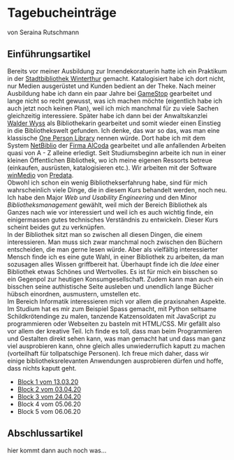 # Tagebucheinträge
von Seraina Rutschmann
## Einführungsartikel
Bereits vor meiner Ausbildung zur Innendekoratuerin hatte ich ein Praktikum in der [Stadtbibliothek Winterthur](https://stadt.winterthur.ch/bibliotheken-winterthur) gemacht. Katalogisiert habe ich dort nicht, nur Medien ausgerüstet und Kunden bedient an der Theke. Nach meiner Ausbildung habe ich dann ein paar Jahre bei [GameStop](https://www.gamestop.ch) gearbeitet und lange nicht so recht gewusst, was ich machen möchte (eigentlich habe ich auch jetzt noch keinen Plan), weil ich mich manchmal für zu viele Sachen gleichzeitig interessiere. Später habe ich dann bei der Anwaltskanzlei [Walder Wyss](https://www.walderwyss.com) als Bibliothekarin gearbeitet und somit wieder einen Einstieg in die Bibliothekswelt gefunden. Ich denke, das war so das, was man eine klassische [One Person Library](https://de.wikipedia.org/wiki/One_Person_Library) nennen würde. Dort habe ich mit dem System [NetBiblio](http://www.alcoda.ch/index.php/de/netbiblio/) der [Firma AlCoda](http://www.alcoda.ch/index.php/de/) gearbeitet und alle anfallenden Arbeiten quasi von A - Z alleine erledigt. Seit Studiumsbeginn arbeite ich nun in einer kleinen Öffentlichen Bibliothek, wo ich meine eigenen Ressorts betreue (einkaufen, ausrüsten, katalogisieren etc.). Wir arbeiten mit der Software [winMedio](https://www.predata.ch/de/Bibliothekssoftware/winMedionet) von [Predata](https://www.predata.ch/de/).  
Obwohl ich schon ein wenig Bibliothekserfahrung habe, sind für mich wahrscheinlich viele Dinge, die in diesem Kurs behandelt werden, noch neu. Ich habe den Major *Web und Usability Engineering* und den Minor *Bibliotheksmanagement* gewählt, weil mich der Bereich Bibliothek als Ganzes nach wie vor interessiert und weil ich es auch wichtig finde, ein einigermassen gutes technisches Verständnis zu entwickeln. Dieser Kurs scheint beides gut zu verknüpfen.  
In der Bibliothek sitzt man so zwischen all diesen Dingen, die einem interessieren. Man muss sich zwar manchmal noch zwischen den Büchern entscheiden, die man gerne lesen würde. Aber als vielfältig interessierter Mensch finde ich es eine gute Wahl, in einer Bibliothek zu arbeiten, da man sozusagen alles Wissen griffbereit hat. Überhaupt finde ich die *Idee* einer Bibliothek etwas Schönes und Wertvolles. Es ist für mich ein bisschen so ein Gegenpol zur heutigen Konsumgesellschaft. Zudem kann man auch ein bisschen seine authistische Seite ausleben und unendlich lange Bücher hübsch einordnen, ausmustern, umstellen etc.  
Im Bereich Informatik interessieren mich vor allem die praxisnahen Aspekte. Im Studium hat es mir zum Beispiel Spass gemacht, mit Python seltsame Schildkrötendinge zu malen, tanzende Katzensoldaten mit JavaScript zu programmieren oder Webseiten zu basteln mit HTML/CSS. Mir gefällt also vor allem der kreative Teil. Ich finde es toll, dass man beim Programmieren und Gestalten direkt sehen kann, was man gemacht hat und dass man ganz viel ausprobieren kann, ohne gleich alles unwiederruflich kaputt zu machen (vorteilhaft für tollpatschige Personen). Ich freue mich daher, dass wir einige bibliotheksrelevanten Anwendungen ausprobieren dürfen und hoffe, dass nichts kaputt geht. 

* [Block 1 vom 13.03.20](13.03.20.md)
* [Block 2 vom 03.04.20](03.04.20.md)
* [Block 3 vom 24.04.20](24.04.20.md)
* Block 4 vom 05.06.20
* Block 5 vom 06.06.20

## Abschlussartikel
hier kommt dann auch noch was...
